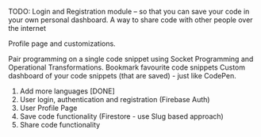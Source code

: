 TODO:
Login and Registration module – so that you can save your code in your own personal dashboard.
A way to share code with other people over the internet

Profile page and customizations.

Pair programming on a single code snippet using Socket Programming and Operational Transformations.
Bookmark favourite code snippets
Custom dashboard of your code snippets (that are saved) - just like CodePen.

1. Add more languages [DONE]
2. User login, authentication and registration (Firebase Auth)
3. User Profile Page
4. Save code functionality (Firestore - use Slug based approach)
5. Share code functionality

